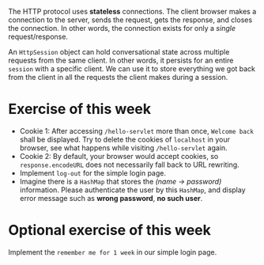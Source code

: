 The HTTP protocol uses **stateless** connections. The client browser makes a connection to the server, sends the request, gets the response, and closes the connection. In other words, the connection exists for only a *single* request/response.

An `HttpSession` object can hold conversational state across multiple requests from the same client. In other words, it persists for an entire `session` with a specific client. We can use it to store everything we got back from the client in all the requests the client makes during a session.


# Exercise of this week
- Cookie 1: After accessing `/hello-servlet` more than once, `Welcome back` shall be displayed. Try to delete the cookies of `localhost` in your browser, see what happens while visiting `/hello-servlet` again.
- Cookie 2: By default, your browser would accept cookies, so `response.encodeURL` does not necessarily fall back to URL rewriting.
- Implement `log-out` for the simple login page.
- Imagine there is a `HashMap` that stores the *(name -> password)* information. Please authenticate the user by this `HashMap`, and display error message such as **wrong password**, **no such user**.

# Optional exercise of this week
Implement the `remember me for 1 week` in our simple login page.
